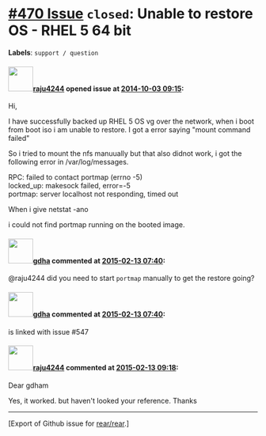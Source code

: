 [\#470 Issue](https://github.com/rear/rear/issues/470) `closed`: Unable to restore OS - RHEL 5 64 bit
=====================================================================================================

**Labels**: `support / question`

#### <img src="https://avatars.githubusercontent.com/u/9006366?v=4" width="50">[raju4244](https://github.com/raju4244) opened issue at [2014-10-03 09:15](https://github.com/rear/rear/issues/470):

Hi,

I have successfully backed up RHEL 5 OS vg over the network, when i boot
from boot iso i am unable to restore. I got a error saying "mount
command failed"

So i tried to mount the nfs manuually but that also didnot work, i got
the following error in /var/log/messages.

RPC: failed to contact portmap (errno -5)  
locked\_up: makesock failed, error=-5  
portmap: server localhost not responding, timed out

When i give netstat -ano

i could not find portmap running on the booted image.

#### <img src="https://avatars.githubusercontent.com/u/888633?u=cdaeb31efcc0048d3619651aa18dd4b76e636b21&v=4" width="50">[gdha](https://github.com/gdha) commented at [2015-02-13 07:40](https://github.com/rear/rear/issues/470#issuecomment-74216177):

@raju4244 did you need to start `portmap` manually to get the restore
going?

#### <img src="https://avatars.githubusercontent.com/u/888633?u=cdaeb31efcc0048d3619651aa18dd4b76e636b21&v=4" width="50">[gdha](https://github.com/gdha) commented at [2015-02-13 07:40](https://github.com/rear/rear/issues/470#issuecomment-74216215):

is linked with issue \#547

#### <img src="https://avatars.githubusercontent.com/u/9006366?v=4" width="50">[raju4244](https://github.com/raju4244) commented at [2015-02-13 09:18](https://github.com/rear/rear/issues/470#issuecomment-74225493):

Dear gdham

Yes, it worked. but haven't looked your reference. Thanks

------------------------------------------------------------------------

\[Export of Github issue for
[rear/rear](https://github.com/rear/rear).\]
